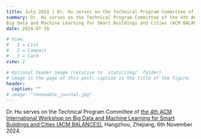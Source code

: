 ```yaml
---
title: July 2024 | Dr. Hu serves on the Technical Program Committee of ACM BALANCES Workshop 2024.
summary: Dr. Hu serves on the Technical Program Committee of the 4th ACM International Workshop on
Big Data and Machine Learning for Smart Buildings and Cities (ACM BALANCES), Hangzhou, Zhejiang, 6th November 2024.
date: 2024-07-30

# View.
#   1 = List
#   2 = Compact
#   3 = Card
view: 2

# Optional header image (relative to `static/img/` folder).
# image in the page of this post; caption is the title of the figure.
header:
  caption: ""   
# image: "renewable_journal.jpg"   
---
```


Dr. Hu serves on the Technical Program Committee of [the 4th ACM International Workshop on
Big Data and Machine Learning for Smart Buildings and Cities (ACM BALANCES)](https://acmbalances.org/), Hangzhou, Zhejiang, 6th November 2024.